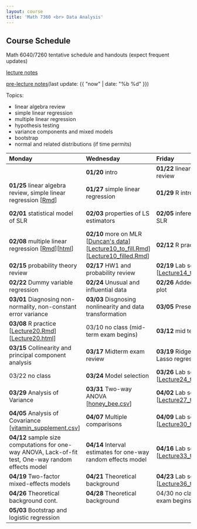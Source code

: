 ```yaml
---
layout: course
title: 'Math 7360 <br> Data Analysis'
---
```


## Course Schedule

Math 6040/7260 tentative schedule and handouts (expect frequent updates)

[lecture notes](../notes/combined.pdf)

[pre-lecture notes](../notes/current.pdf)(last update: {{ "now" | date: "%b %d" }})

<!---->

Topics:

- linear algebra review
- simple linear regression
- multiple linear regression
- hypothesis testing
- variance components and mixed models
- bootstrap
- normal and related distributions (if time permits)


| Monday | Wednesday | Friday | HW |
|:-----------|:-----------|:------------|:---|
|   | **01/20** intro  | **01/22**  linear algebra review| |
| **01/25** linear algebra review, simple linear regression \[[Rmd](../notes/Lecture3/Lecture3.Rmd)\] | **01/27** simple linear regression | **01/29** R intro [notes](../notes/Lecture5/lecture5.pdf)|  [HW1](../HW/HW1.pdf)|
| **02/01** statistical model of SLR| **02/03** properties of LS estimators | **02/05** inference of SLR | Lab 1 \[[Rmd](../notes/Lecture8/lab_01_preparation.Rmd)\]\[[html](../notes/Lecture8/lab_01_preparation.html)\] |
| **02/08** multiple linear regression \[[Rmd](../notes/Lecture9/Lecture9.Rmd)\]\[[html](../notes/Lecture9/Lecture9.html)\]| **02/10** more on MLR \[[Duncan's data](../notes/Lecture10/Duncan.txt)\]\[[Lecture10\_to\_fill.Rmd](../notes/Lecture10/Lecture10_to_fill.Rmd)\]\[[Lecture10\_filled.Rmd](../notes/Lecture10/Lecture10_filled.Rmd)\] | **02/12** R practice | |
| **02/15** probability theory review| **02/17** HW1 and probability review  | **02/19** Lab session \[[Lecture14\_to\_fill.Rmd](../notes/Lecture14/Lecture14_to_fill.Rmd)\] | [HW2](../HW/HW2/HW2.pdf) |
| **02/22** Dummy variable regression | **02/24** Unusual and influential data| **02/26** Added-variable plot | |
| **03/01** Diagnosing non-normality, non-constant error variance | **03/03** Disgnosing nonlinearity and data transformation | **03/05**  Presentations | |
| **03/08** R practice \[[Lecture20.Rmd](../notes/Lecture20/Lecture20.Rmd)\]\[[Lecture20.html](../notes/Lecture20/Lecture20.html)\] | 03/10 no class (mid-term exam begins)| **03/12** mid term exam | |
|**03/15** Collinearity and principal component analysis| **03/17** Midterm exam review |**03/19** Ridge and Lasso regression||
| 03/22 no class| **03/24** Model selection | **03/26** Lab session \[[Lecture24\_to\_fill.Rmd](../notes/Lecture24/Lecture_24_to_fill.Rmd)\] | |
|**03/29** Analysis of Variance| **03/31** Two-way ANOVA \[[honey_bee.csv](../notes/Lecture26/honey_bee.csv)\]| **04/02** Lab session \[[Lecture27\_to\_fill.Rmd](../notes/Lecture27/Lecture_27_to_fill.Rmd)\] |[HW3](../HW/HW3/HW3.pdf)|
| **04/05** Analysis of Covariance  \[[vitamin_supplement.csv](../notes/Lecture28/vitamin_supplement.csv)\] | **04/07** Multiple comparisons | **04/09** Lab session \[[Lecture30\_to\_fill.Rmd](../notes/Lecture30/Lecture_30_to_fill.Rmd)\]| |
| **04/12** sample size computations for one-way ANOVA, Lack-of-fit test, One-way random effects model| **04/14** Interval estimates for one-way random effects model | **04/16** Lab session \[[Lecture33\_to\_fill.Rmd](../notes/Lecture33/Lecture_33_to_fill.Rmd)\] | |
| **04/19** Two-factor mixed-effects models| **04/21** Theoretical background| **04/23** Lab session \[[Lecture36\_to\_fill.Rmd](../notes/Lecture36/Lecture_36_to_fill.Rmd)\]||
| **04/26** Theoretical background cont. | **04/28** Theoretical background | 04/30 no class (final exam begins)| |
| **05/03** Bootstrap and logistic regression |  | | |
